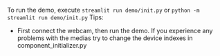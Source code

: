 To run the demo, execute `streamlit run demo/init.py` or `python -m streamlit run demo/init.py`
Tips:
- First connect the webcam, then run the demo. If you experience any problems with the medias try to change the device indexes in component_initializer.py